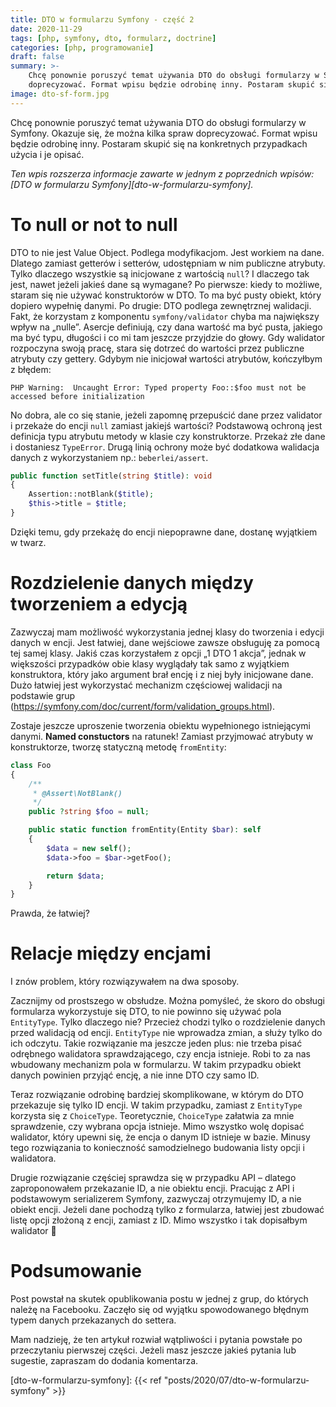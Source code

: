 ```yaml
---
title: DTO w formularzu Symfony - część 2
date: 2020-11-29
tags: [php, symfony, dto, formularz, doctrine]
categories: [php, programowanie]
draft: false
summary: >-
    Chcę ponownie poruszyć temat używania DTO do obsługi formularzy w Symfony. Okazuje się, że można kilka spraw
    doprecyzować. Format wpisu będzie odrobinę inny. Postaram skupić się na konkretnych przypadkach użycia i je opisać.
image: dto-sf-form.jpg
---
```


Chcę ponownie poruszyć temat używania DTO do obsługi formularzy w Symfony. Okazuje się, że można kilka spraw
doprecyzować. Format wpisu będzie odrobinę inny. Postaram skupić się na konkretnych przypadkach użycia i je opisać.

*Ten wpis rozszerza informacje zawarte w jednym z poprzednich wpisów: 
[DTO w formularzu Symfony][dto-w-formularzu-symfony].*

# To null or not to null

DTO to nie jest Value Object. Podlega modyfikacjom. Jest workiem na dane. Dlatego zamiast
getterów i setterów, udostępniam w nim publiczne atrybuty. Tylko dlaczego wszystkie są inicjowane z wartością `null`? I
dlaczego tak jest, nawet jeżeli jakieś dane są wymagane? Po pierwsze: kiedy to możliwe, staram się nie używać
konstruktorów w DTO. To ma być pusty obiekt, który dopiero wypełnię danymi. Po drugie: DTO podlega zewnętrznej
walidacji. Fakt, że korzystam z komponentu `symfony/validator` chyba ma największy wpływ na „nulle”. Asercje definiują,
czy dana wartość ma być pusta, jakiego ma być typu, długości i co mi tam jeszcze przyjdzie do głowy. Gdy walidator
rozpoczyna swoją pracę, stara się dotrzeć do wartości przez publiczne atrybuty czy gettery. Gdybym nie inicjował
wartości atrybutów, kończyłbym z błędem:

```
PHP Warning:  Uncaught Error: Typed property Foo::$foo must not be accessed before initialization
```

No dobra, ale co się stanie, jeżeli zapomnę przepuścić dane przez validator i
przekaże do encji `null` zamiast jakiejś wartości? Podstawową ochroną jest definicja typu atrybutu metody w klasie czy
konstruktorze. Przekaż złe dane i dostaniesz `TypeError`. Drugą linią ochrony może być dodatkowa walidacja danych z
wykorzystaniem np.: `beberlei/assert`.

```php
public function setTitle(string $title): void
{
    Assertion::notBlank($title);
    $this->title = $title;
}
```

Dzięki temu, gdy przekażę do encji niepoprawne dane, dostanę wyjątkiem w twarz.

# Rozdzielenie danych między tworzeniem a edycją

Zazwyczaj mam możliwość wykorzystania jednej klasy do tworzenia i edycji
danych w encji. Jest łatwiej, dane wejściowe zawsze obsługuję za pomocą tej samej klasy. Jakiś czas korzystałem z opcji
„1 DTO 1 akcja”, jednak w większości przypadków obie klasy wyglądały tak samo z wyjątkiem konstruktora, który jako
argument brał encję i z niej były inicjowane dane. Dużo łatwiej jest wykorzystać mechanizm częściowej walidacji na
podstawie grup (https://symfony.com/doc/current/form/validation_groups.html).

Zostaje jeszcze uproszenie tworzenia obiektu wypełnionego istniejącymi danymi. **Named constuctors** na ratunek! Zamiast
przyjmować atrybuty w konstruktorze, tworzę statyczną metodę `fromEntity`:

```php
class Foo
{
    /**
     * @Assert\NotBlank()
     */
    public ?string $foo = null;

    public static function fromEntity(Entity $bar): self
    {
        $data = new self();
        $data->foo = $bar->getFoo();

        return $data;
    }
}
```

Prawda, że łatwiej?

# Relacje między encjami

I znów problem, który rozwiązywałem na dwa sposoby.

Zacznijmy od prostszego w obsłudze. Można pomyśleć, że skoro do obsługi formularza wykorzystuje się DTO, to nie powinno
się używać pola `EntityType`. Tylko dlaczego nie? Przecież chodzi tylko o rozdzielenie danych przed walidacją od encji.
`EntityType` nie wprowadza zmian, a służy tylko do ich odczytu. Takie rozwiązanie ma jeszcze jeden plus: nie trzeba pisać
odrębnego walidatora sprawdzającego, czy encja istnieje. Robi to za nas wbudowany mechanizm pola w formularzu. W takim
przypadku obiekt danych powinien przyjąć encję, a nie inne DTO czy samo ID.

Teraz rozwiązanie odrobinę bardziej skomplikowane, w którym do DTO przekazuje się tylko ID encji. W takim przypadku,
zamiast z `EntityType` korzysta się z `ChoiceType`. Teoretycznie, `ChoiceType` załatwia za mnie sprawdzenie, czy wybrana opcja
istnieje. Mimo wszystko wolę dopisać walidator, który upewni się, że encja o danym ID istnieje w bazie. Minusy tego
rozwiązania to konieczność samodzielnego budowania listy opcji i walidatora.

Drugie rozwiązanie częściej sprawdza się w przypadku API – dlatego zaproponowałem przekazanie ID, a nie obiektu encji.
Pracując z API i podstawowym serializerem Symfony, zazwyczaj otrzymujemy ID, a nie obiekt encji. Jeżeli dane pochodzą
tylko z formularza, łatwiej jest zbudować listę opcji złożoną z encji, zamiast z ID. Mimo wszystko i tak dopisałbym
walidator 🙂

# Podsumowanie

Post powstał na skutek opublikowania postu w jednej z grup, do których należę na Facebooku. Zaczęło się od
wyjątku spowodowanego błędnym typem danych przekazanych do settera.

Mam nadzieję, że ten artykuł rozwiał wątpliwości i pytania powstałe po przeczytaniu pierwszej części. Jeżeli masz
jeszcze jakieś pytania lub sugestie, zapraszam do dodania komentarza.

[dto-w-formularzu-symfony]: {{< ref "posts/2020/07/dto-w-formularzu-symfony" >}}
